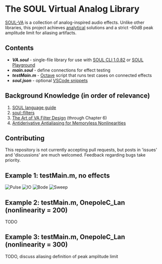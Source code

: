 # The SOUL Virtual Analog Library
[SOUL-VA](https://github.com/thezhe/SOUL-VA) is a collection of analog-inspired audio effects. Unlike other libraries, this project achieves [analytical](https://math.stackexchange.com/questions/935405/what-s-the-difference-between-analytical-and-numerical-approaches-to-problems) solutions and a strict -60dB peak amplitude limit for aliasing artifacts. 

## Contents
- ***VA.soul*** - single-file library for use with [SOUL CLI 1.0.82](https://github.com/soul-lang/SOUL/releases/tag/1.0.82) or [SOUL Playground](https://soul.dev/lab/)
- ***main.soul*** - define connections for effect testing 
- ***testMain.m*** - [Octave](https://www.gnu.org/software/octave/index) script that runs test cases on connected effects
- ***soul.json*** - optional [VSCode snippets](https://code.visualstudio.com/docs/editor/userdefinedsnippets)

## Background Knowledge (in order of relevance)
1. [SOUL language guide](https://github.com/soul-lang/SOUL/blob/master/docs/SOUL_Language.md)
2. [soul::filters](https://github.com/soul-lang/SOUL/blob/master/source/soul_library/soul_library_filters.soul)
3. [The Art of VA Filter Design](https://www.kvraudio.com/forum/viewtopic.php?t=350246) (through Chapter 6)
4. [Antiderivative Antialiasing for Memoryless Nonlinearities](https://acris.aalto.fi/ws/portalfiles/portal/27135145/ELEC_bilbao_et_al_antiderivative_antialiasing_IEEESPL.pdf)

## Contributing
This repository is not currently accepting pull requests, but posts in 'issues' and 'discussions' are much welcomed.
Feedback regarding bugs take priority.

## Example 1: testMain.m, no effects
![Pulse](https://user-images.githubusercontent.com/42720670/134750716-e842f0a8-5329-417c-a848-25f1c27f6ba9.png)
![IO](https://user-images.githubusercontent.com/42720670/134750715-c0b01c69-a387-46f8-a178-3460fb64d75b.png)
![Bode](https://user-images.githubusercontent.com/42720670/134750714-80c45c04-65fb-4ab0-8757-d2d346345f54.png)
![Sweep](https://user-images.githubusercontent.com/42720670/134750877-431ce4a0-81c2-4be5-a508-155aa602543a.png)

## Example 2: testMain.m, OnepoleC_Lan (nonlinearity = 200)
TODO

## Example 3: testMain.m, OnepoleC_Lan (nonlinearity = 300)
TODO, discuss aliasing definition of peak amplitude limit